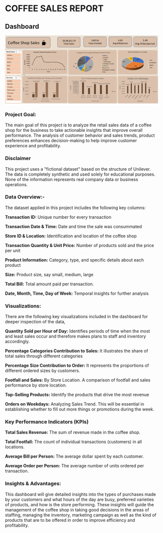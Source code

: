 # COFFEE SALES REPORT
## Dashboard 
![Coffee Sales Dashboard](https://github.com/Nikurwt/Coffee-Sales-/blob/main/Screenshot%202024-10-12%20102711.png) 

### Project Goal:
The main goal of this project is to analyze the retail sales data of a coffee shop for the business to take actionable insights that improve overall performance. The analysis of customer behavior and sales trends, product preferences enhances decision-making to help improve customer experience and profitability.

### Disclaimer

This project uses a "fictional dataset" based on the structure of Unilever. The data is completely synthetic and used solely for educational purposes. None of the information represents real company data or business operations.
 
### Data Overview:-

The dataset applied in this project includes the following key columns:

**Transaction ID:** Unique number for every transaction

**Transaction Date & Time:** Date and time the sale was consummated

**Store ID & Location:** Identification and location of the coffee shop

**Transaction Quantity & Unit Price:** Number of products sold and the price per unit

**Product Information:** Category, type, and specific details about each product

**Size:** Product size, say small, medium, large

**Total Bill:** Total amount paid per transaction.

**Date, Month, Time, Day of Week:** Temporal insights for further analysis


### Visualizations:

There are the following key visualizations included in the dashboard for deeper inspection of the data,
 
**Quantity Sold per Hour of Day:** Identifies periods of time when the most and least sales occur and therefore makes plans to staff and inventory accordingly.

**Percentage Categories Contribution to Sales:** It illustrates the share of total sales through different categories

**Percentage Size Contribution to Order:** It represents the proportions of different ordered sizes by customers.

**Footfall and Sales:** By Store Location. A comparison of footfall and sales performance by store location.

**Top-Selling Products:** Identify the products that drive the most revenue

**Orders on Weekdays:** Analyzing Sales Trend. This will be essential in establishing whether to fill out more things or promotions during the week.

### Key Performance Indicators (KPIs)

**Total Sales Revenue:** The sum of revenue made in the coffee shop.

**Total Footfall:** The count of individual transactions (customers) in all locations.

**Average Bill per Person:** The average dollar spent by each customer.

**Average Order per Person:** The average number of units ordered per transaction.

### Insights & Advantages:

This dashboard will give detailed insights into the types of purchases made by your customers and what hours of the day are busy, preferred varieties of products, and how is the store performing. These insights will guide the management of the coffee shop in taking good decisions in the areas of staffing, managing the inventory, marketing campaign as well as the kind of products that are to be offered in order to improve efficiency and profitability.
